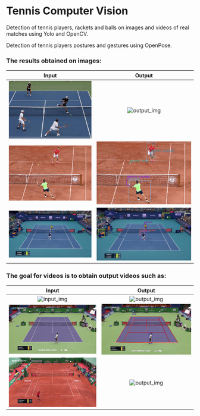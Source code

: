 # Tennis Computer Vision

Detection of tennis players, rackets and balls on images and videos of real matches using Yolo and OpenCV.

Detection of tennis players postures and gestures using OpenPose.

### The results obtained on images:

Input            |  Output
:-------------------------:|:-------------------------:
![input_img](https://github.com/Adib-Habbou/tennis-computer-vision/blob/main/input%20images/tennis8.jpg)  |  ![output_img](https://github.com/Adib-Habbou/tennis-detection-yolo/blob/main/output%20images/detection5.png)
![input_img](https://github.com/Adib-Habbou/tennis-computer-vision/blob/main/input%20images/tennis7.jpg)  |  ![output_img](https://github.com/Adib-Habbou/tennis-computer-vision/blob/main/output%20images/detection4.png)
![input_img](https://github.com/Adib-Habbou/tennis-computer-vision/blob/main/input%20images/tennis1.jpg)  |  ![output_img](https://github.com/Adib-Habbou/tennis-computer-vision/blob/main/output%20images/detection1.png)

### The goal for videos is to obtain output videos such as:

Input            |  Output
:-------------------------:|:-------------------------:
![input_img](https://github.com/ArtLabss/tennis-tracking/blob/00cfe10b18db1e6a68800921dfbda010f90a74bb/VideoOutput/ezgif.com-gif-maker(3).gif)  |  ![output_img](https://github.com/ArtLabss/tennis-tracking/blob/0f684fdeef96a715984dc74b62b961f68ff95edc/VideoOutput/ezgif.com-gif-maker.gif)
![input_img](https://github.com/ArtLabss/tennis-tracking/blob/579fb3344935bbf4c5d08e27c99ffc6b56bed896/VideoOutput/ezgif.com-gif-maker(1).gif)  |  ![output_img](https://github.com/ArtLabss/tennis-tracking/blob/579fb3344935bbf4c5d08e27c99ffc6b56bed896/VideoOutput/ezgif.com-gif-maker(2).gif)
![input_img](https://github.com/ArtLabss/tennis-tracking/blob/06179bdd29d4424f5e19e5600802f853aaa86f22/VideoOutput/monteCarlo_input.gif)  |  ![output_img](https://github.com/ArtLabss/tennis-tracking/blob/06179bdd29d4424f5e19e5600802f853aaa86f22/VideoOutput/monteCarlo_output.gif)
